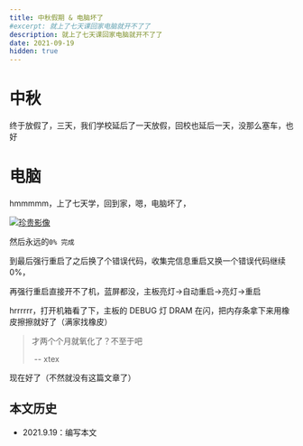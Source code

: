 ```yaml
---
title: 中秋假期 & 电脑坏了
#excerpt: 就上了七天课回家电脑就开不了了
description: 就上了七天课回家电脑就开不了了
date: 2021-09-19
hidden: true
---
```


# 中秋

终于放假了，三天，我们学校延后了一天放假，回校也延后一天，没那么塞车，也好

# 电脑

hmmmmm，上了七天学，回到家，嗯，电脑坏了，

[![珍贵影像](https://z3.ax1x.com/2021/09/19/43j9ud.jpg)](https://imgtu.com/i/43j9ud)

然后永远的`0% 完成`

到最后强行重启了之后换了个错误代码，收集完信息重启又换一个错误代码继续 0%，

再强行重启直接开不了机，蓝屏都没，主板亮灯->自动重启->亮灯->重启

hrrrrrr，打开机箱看了下，主板的 DEBUG 灯 DRAM 在闪，把内存条拿下来用橡皮擦擦就好了（满家找橡皮）

> 才两个个月就氧化了？不至于吧
>
> ​ -- xtex

现在好了（不然就没有这篇文章了）

## 本文历史

- 2021.9.19：编写本文
